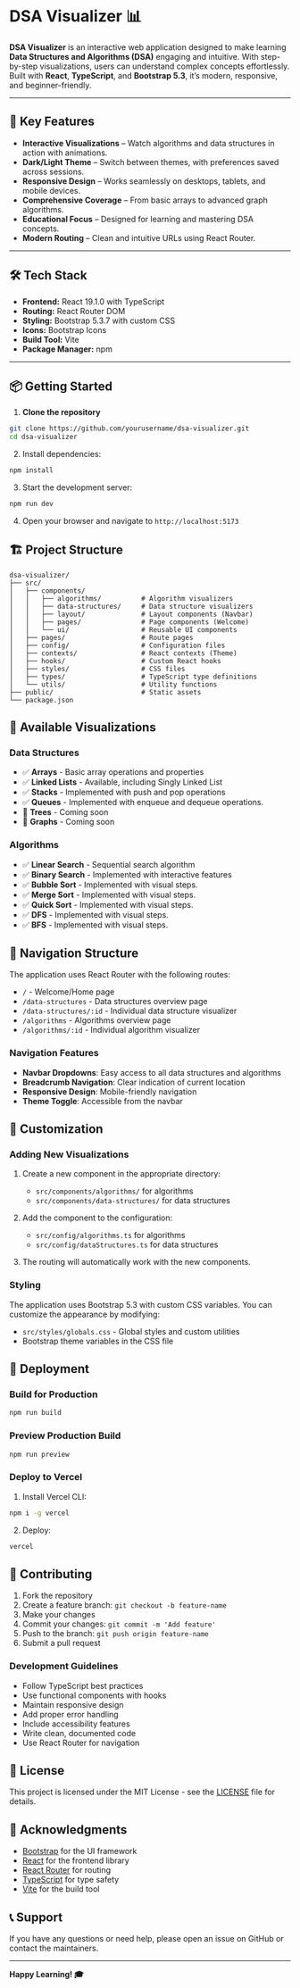 # DSA Visualizer 📊

**DSA Visualizer** is an interactive web application designed to make learning **Data Structures and Algorithms (DSA)** engaging and intuitive. With step-by-step visualizations, users can understand complex concepts effortlessly. Built with **React**, **TypeScript**, and **Bootstrap 5.3**, it’s modern, responsive, and beginner-friendly.

---

## 🚀 Key Features

- **Interactive Visualizations** – Watch algorithms and data structures in action with animations.  
- **Dark/Light Theme** – Switch between themes, with preferences saved across sessions.  
- **Responsive Design** – Works seamlessly on desktops, tablets, and mobile devices.  
- **Comprehensive Coverage** – From basic arrays to advanced graph algorithms.  
- **Educational Focus** – Designed for learning and mastering DSA concepts.  
- **Modern Routing** – Clean and intuitive URLs using React Router.

---

## 🛠️ Tech Stack

- **Frontend:** React 19.1.0 with TypeScript  
- **Routing:** React Router DOM  
- **Styling:** Bootstrap 5.3.7 with custom CSS  
- **Icons:** Bootstrap Icons  
- **Build Tool:** Vite  
- **Package Manager:** npm  

---

## 📦 Getting Started

1. **Clone the repository**
```bash
git clone https://github.com/yourusername/dsa-visualizer.git
cd dsa-visualizer
```

2. Install dependencies:
```bash
npm install
```

3. Start the development server:
```bash
npm run dev
```

4. Open your browser and navigate to `http://localhost:5173`

## 🏗️ Project Structure

```
dsa-visualizer/
├── src/
│   ├── components/
│   │   ├── algorithms/          # Algorithm visualizers
│   │   ├── data-structures/     # Data structure visualizers
│   │   ├── layout/              # Layout components (Navbar)
│   │   ├── pages/               # Page components (Welcome)
│   │   └── ui/                  # Reusable UI components
│   ├── pages/                   # Route pages
│   ├── config/                  # Configuration files
│   ├── contexts/                # React contexts (Theme)
│   ├── hooks/                   # Custom React hooks
│   ├── styles/                  # CSS files
│   ├── types/                   # TypeScript type definitions
│   └── utils/                   # Utility functions
├── public/                      # Static assets
└── package.json
```

## 🎯 Available Visualizations

### Data Structures
- ✅ **Arrays** - Basic array operations and properties
- ✅ **Linked Lists** - Available, including Singly Linked List
- ✅ **Stacks** - Implemented with push and pop operations
- ✅ **Queues** - Implemented with enqueue and dequeue operations.
- 🔄 **Trees** - Coming soon
- 🔄 **Graphs** - Coming soon

### Algorithms
- ✅ **Linear Search** - Sequential search algorithm
- ✅ **Binary Search** - Implemented with interactive features
- ✅ **Bubble Sort** - Implemented with visual steps.
- ✅ **Merge Sort** - Implemented with visual steps.
- ✅ **Quick Sort** - Implemented with visual steps.
- ✅ **DFS** - Implemented with visual steps.
- ✅ **BFS** - Implemented with visual steps.

## 🧭 Navigation Structure

The application uses React Router with the following routes:

- `/` - Welcome/Home page
- `/data-structures` - Data structures overview page
- `/data-structures/:id` - Individual data structure visualizer
- `/algorithms` - Algorithms overview page
- `/algorithms/:id` - Individual algorithm visualizer

### Navigation Features

- **Navbar Dropdowns**: Easy access to all data structures and algorithms
- **Breadcrumb Navigation**: Clear indication of current location
- **Responsive Design**: Mobile-friendly navigation
- **Theme Toggle**: Accessible from the navbar

## 🎨 Customization

### Adding New Visualizations

1. Create a new component in the appropriate directory:
   - `src/components/algorithms/` for algorithms
   - `src/components/data-structures/` for data structures

2. Add the component to the configuration:
   - `src/config/algorithms.ts` for algorithms
   - `src/config/dataStructures.ts` for data structures

3. The routing will automatically work with the new components.

### Styling

The application uses Bootstrap 5.3 with custom CSS variables. You can customize the appearance by modifying:
- `src/styles/globals.css` - Global styles and custom utilities
- Bootstrap theme variables in the CSS file

## 🚀 Deployment

### Build for Production

```bash
npm run build
```

### Preview Production Build

```bash
npm run preview
```

### Deploy to Vercel

1. Install Vercel CLI:
```bash
npm i -g vercel
```

2. Deploy:
```bash
vercel
```

## 🤝 Contributing

1. Fork the repository
2. Create a feature branch: `git checkout -b feature-name`
3. Make your changes
4. Commit your changes: `git commit -m 'Add feature'`
5. Push to the branch: `git push origin feature-name`
6. Submit a pull request

### Development Guidelines

- Follow TypeScript best practices
- Use functional components with hooks
- Maintain responsive design
- Add proper error handling
- Include accessibility features
- Write clean, documented code
- Use React Router for navigation

## 📝 License

This project is licensed under the MIT License - see the [LICENSE](LICENSE) file for details.

## 🙏 Acknowledgments

- [Bootstrap](https://getbootstrap.com/) for the UI framework
- [React](https://reactjs.org/) for the frontend library
- [React Router](https://reactrouter.com/) for routing
- [TypeScript](https://www.typescriptlang.org/) for type safety
- [Vite](https://vitejs.dev/) for the build tool

## 📞 Support

If you have any questions or need help, please open an issue on GitHub or contact the maintainers.

---

**Happy Learning! 🎓**
